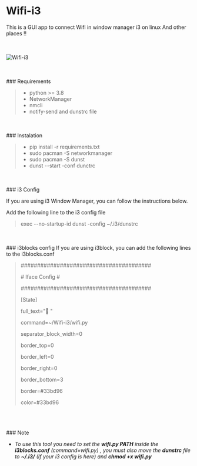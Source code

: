 # Wifi-i3
This is a GUI app to connect Wifi in window manager i3 on linux And other places !!
<br />
<br />
<br />


![Wifi-i3](https://user-images.githubusercontent.com/45467643/122683043-252ecb00-d212-11eb-95dc-44bf90ac55e6.png)


<br />
<br />
### Requirements

> 
> - python >= 3.8
> - NetworkManager
> - nmcli
> - notify-send and dunstrc file

<br />
<br />
### Instalation

> - pip install -r requirements.txt
> - sudo pacman -S networkmanager
> - sudo pacman -S dunst
> - dunst --start -conf dunctrc

<br />
<br />
### i3 Config

If you are using i3 Window Manager, you can follow the instructions below.

Add the following line to the i3 config file

> exec --no-startup-id dunst -config ~/.i3/dunstrc

<br />
<br />
### i3blocks config
If you are using i3block, you can add the following lines to the i3blocks.conf

> ########################################
> 
> \#          Iface Config                \#
> 
> ########################################
> 
> [State]
> 
> full_text=" "
> 
> command=~/Wifi-i3/wifi.py
> 
> separator_block_width=0
> 
> border_top=0
> 
> border_left=0
> 
> border_right=0
> 
> border_bottom=3
> 
> border=#33bd96
> 
> color=#33bd96

<br />
<br />
<br />
### Note 

- _To use this tool you need to set the **wifi.py  PATH** inside the **i3blocks.conf**  (command=wifi.py) , you must also move the **dunstrc** file to **~/.i3/** (If your i3 config is here) and **chmod +x wifi.py**_

